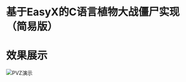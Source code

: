 # 基于EasyX的C语言植物大战僵尸实现（简易版）

# 效果展示

![PVZ演示](https://github.com/user-attachments/assets/0a48988a-c27a-4cb3-b5a4-3741ffd7cae3)



